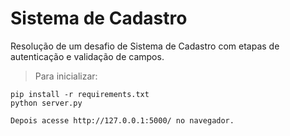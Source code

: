 # Sistema de Cadastro
Resolução de um desafio de Sistema de Cadastro com etapas de autenticação e validação de campos.

> Para inicializar:
```
pip install -r requirements.txt
python server.py

Depois acesse http://127.0.0.1:5000/ no navegador.
```
